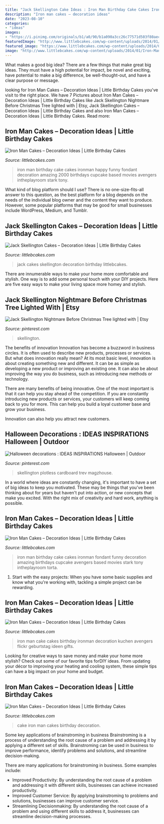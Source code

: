 ```yaml
---
title: "Jack Skellington Cake Ideas : Iron Man Birthday Cake Cakes Ironman Fondant Funny Decoration Amazing Birthdays Cupcake Avengers Based Movies Stark Tony Intheplayroom Torta"
description: "Iron man cakes – decoration ideas"
date: "2023-08-10"
categories:
- "ideas"
images:
- "https://i.pinimg.com/originals/b1/a0/90/b1a090a3cc26c77571d503f80aec94c8.jpg"
featuredImage: "http://www.littlebcakes.com/wp-content/uploads/2014/01/Iron-Man-Birthday-Cake.jpg"
featured_image: "https://www.littlebcakes.com/wp-content/uploads/2014/01/Images-of-Jack-Skellington-Cakes.jpg"
image: "http://www.littlebcakes.com/wp-content/uploads/2014/01/Iron-Man-Birthday-Cake.jpg"
---
```



What makes a good big idea?
There are a few things that make great big ideas. They must have a high potential for impact, be novel and exciting, have potential to make a big difference, be well-thought-out, and have a clear purpose or message.

	

		
looking for Iron Man Cakes – Decoration Ideas | Little Birthday Cakes you've visit to the right place. We have 7 Pictures about Iron Man Cakes – Decoration Ideas | Little Birthday Cakes like Jack Skellington Nightmare Before Christmas Tree lighted with | Etsy, Jack Skellington Cakes – Decoration Ideas | Little Birthday Cakes and also Iron Man Cakes – Decoration Ideas | Little Birthday Cakes. Read more:
		
    
## Iron Man Cakes – Decoration Ideas | Little Birthday Cakes

<img loading=lazy src="http://www.littlebcakes.com/wp-content/uploads/2014/01/Iron-Man-Cake-Design-768x1024.jpg" onerror="this.onerror=null;this.src='https://tse4.mm.bing.net/th?id=OIP.BRePiDUC9dm5qLTzoVXSkwHaJ4&amp;pid=15.1';" alt="Iron Man Cakes – Decoration Ideas | Little Birthday Cakes">

_Source: littlebcakes.com_

>iron man birthday cake cakes ironman happy funny fondant decoration amazing 2000 birthdays cupcake based movies avengers intheplayroom stark tony. 

	

What kind of blog platform should I use?
There is no one-size-fits-all answer to this question, as the best platform for a blog depends on the needs of the individual blog owner and the content they want to produce. However, some popular platforms that may be good for small businesses include WordPress, Medium, and Tumblr.

    
## Jack Skellington Cakes – Decoration Ideas | Little Birthday Cakes

<img loading=lazy src="https://www.littlebcakes.com/wp-content/uploads/2014/01/Images-of-Jack-Skellington-Cakes.jpg" onerror="this.onerror=null;this.src='https://tse1.mm.bing.net/th?id=OIP.aVU5afIBNloqP7uSeufSxwHaJ5&amp;pid=15.1';" alt="Jack Skellington Cakes – Decoration Ideas | Little Birthday Cakes">

_Source: littlebcakes.com_

>jack cakes skellington decoration birthday littlebcakes. 

	

There are innumerable ways to make your home more comfortable and stylish. One way is to add some personal touch with your DIY projects. Here are five easy ways to make your living space more homey and stylish.

    
## Jack Skellington Nightmare Before Christmas Tree Lighted With | Etsy

<img loading=lazy src="https://i.pinimg.com/736x/e0/c6/96/e0c696ede96a3ef3fd53d2f41b6cfd7d.jpg" onerror="this.onerror=null;this.src='https://tse1.mm.bing.net/th?id=OIP.6h4jXf9douXIVY8ZHJZaWQHaM0&amp;pid=15.1';" alt="Jack Skellington Nightmare Before Christmas Tree lighted with | Etsy">

_Source: pinterest.com_

>skellington. 

	

The benefits of innovation
Innovation has become a buzzword in business circles. It is often used to describe new products, processes or services. But what does innovation really mean?
At its most basic level, innovation is about creating something new and different. It can be as simple as developing a new product or improving an existing one. It can also be about improving the way you do business, such as introducing new methods or technology.

There are many benefits of being innovative. One of the most important is that it can help you stay ahead of the competition. If you are constantly introducing new products or services, your customers will keep coming back to you for more. This can help you build a loyal customer base and grow your business.

Innovation can also help you attract new customers.

    
## Halloween Decorations : IDEAS INSPIRATIONS Halloween | Outdoor

<img loading=lazy src="https://i.pinimg.com/originals/b1/a0/90/b1a090a3cc26c77571d503f80aec94c8.jpg" onerror="this.onerror=null;this.src='https://tse2.mm.bing.net/th?id=OIP.b0e0o0zOJQJ66-fehHyXDgHaJz&amp;pid=15.1';" alt="Halloween decorations : IDEAS INSPIRATIONS Halloween | Outdoor">

_Source: pinterest.com_

>skellington plotless cardboard trev magzhouse. 

	

In a world where ideas are constantly changing, it's important to have a set of big ideas to keep you motivated. These may be things that you've been thinking about for years but haven't put into action, or new concepts that make you excited. With the right mix of creativity and hard work, anything is possible.

    
## Iron Man Cakes – Decoration Ideas | Little Birthday Cakes

<img loading=lazy src="http://www.littlebcakes.com/wp-content/uploads/2014/01/Iron-Man-Cake-Design.jpg" onerror="this.onerror=null;this.src='https://tse4.mm.bing.net/th?id=OIP.GSp-d8bCc1uWAcUYW6dV_QHaJ4&amp;pid=15.1';" alt="Iron Man Cakes – Decoration Ideas | Little Birthday Cakes">

_Source: littlebcakes.com_

>iron man birthday cake cakes ironman fondant funny decoration amazing birthdays cupcake avengers based movies stark tony intheplayroom torta. 

	

1. Start with the easy projects: When you have some basic supplies and know what you're working with, tackling a simple project can be rewarding.

    
## Iron Man Cakes – Decoration Ideas | Little Birthday Cakes

<img loading=lazy src="http://www.littlebcakes.com/wp-content/uploads/2014/01/Iron-Man-Birthday-Cake.jpg" onerror="this.onerror=null;this.src='https://tse3.mm.bing.net/th?id=OIP.rrUwrmxHSp5rk_-JzbY5DAHaMJ&amp;pid=15.1';" alt="Iron Man Cakes – Decoration Ideas | Little Birthday Cakes">

_Source: littlebcakes.com_

>iron man cake cakes birthday ironman decoration kuchen avengers flickr geburtstag ideen gifts. 

	

Looking for creative ways to save money and make your home more stylish? Check out some of our favorite tips forDIY ideas. From updating your décor to improving your heating and cooling system, these simple tips can have a big impact on your home and budget.

    
## Iron Man Cakes – Decoration Ideas | Little Birthday Cakes

<img loading=lazy src="http://www.littlebcakes.com/wp-content/uploads/2014/01/Iron-Man-Cake-Ideas.jpg" onerror="this.onerror=null;this.src='https://tse4.mm.bing.net/th?id=OIP._CtdlnvCvYU7K9LmkrNM3QHaJ4&amp;pid=15.1';" alt="Iron Man Cakes – Decoration Ideas | Little Birthday Cakes">

_Source: littlebcakes.com_

>cake iron man cakes birthday decoration. 

	

Some key applications of brainstroming in business
Brainstroming is a process of understanding the root cause of a problem and addressing it by applying a different set of skills. Brainstroming can be used in business to improve performance, identify problems and solutions, and streamline decision-making.

There are many applications for brainstroming in business. Some examples include: 

- Improved Productivity: By understanding the root cause of a problem and addressing it with different skills, businesses can achieve increased productivity.
- Improved Customer Service: By applying brainstroming to problems and solutions, businesses can improve customer service.
- Streamlining Decisionmaking: By understanding the root cause of a problem and using different skills to address it, businesses can streamline decision-making processes.


